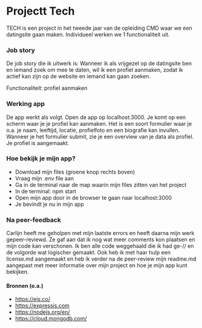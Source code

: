 # Projectt Tech

TECH is een project in het tweede jaar van de opleiding CMD waar we een datingsite gaan maken. Individueel werken we 1 functionaliteit uit. 

### Job story

De job story die ik uitwerk is:  Wanneer ik als vrijgezel op de datingsite ben en iemand zoek om mee te daten, wil ik een profiel aanmaken, zodat ik actief kan zijn op de website en iemand kan gaan zoeken. 

Functionaliteit: profiel aanmaken

### Werking app

De app werkt als volgt. Open de app op localhost:3000. Je komt op een scherm waar je je profiel kan aanmaken. Het is een soort formulier waar je o.a. je naam, leeftijd, locatie, profielfoto en een biografie kan invullen. Wanneer je het formulier submit, zie je een overview van je data als profiel. Je profiel is aangemaakt.

### Hoe bekijk je mijn app?

* Download mijn files (groene knop rechts boven)
* Vraag mijn .env file aan
* Ga in de terminal naar de map waarin mijn files zitten van het project
* In de terminal: npm start
* Open mijn app door in de browser te gaan naar localhost:3000
* Je bevindt je nu in mijn app

### Na peer-feedback
Carlijn heeft me geholpen met mijn laatste errors en heeft daarna mijn werk gepeer-reviewd. Ze gaf aan dat ik nog wat meer comments kon plaatsen en mijn code kan verschonen. Ik ben alle code weggehaald die ik had ge-// en de volgorde wat logischer gemaakt. Ook heb ik met haar hulp een license.md aangemaakt en heb ik verder na de peer-review mijn readme.md aangepast met meer informatie over mijn project en hoe je mijn app kunt bekijken.


#### Bronnen (o.a.)

* https://ejs.co/
* https://expressjs.com
* https://nodejs.org/en/
* https://cloud.mongodb.com/
